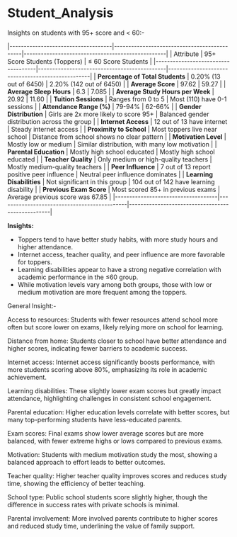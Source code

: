 # Student_Analysis

Insights on students with 95+ score and < 60:-

|------------------------------------|---------------------------------------------|--------------------------------------------------|
| Attribute                          | 95+ Score Students (Toppers)                | ≤ 60 Score Students                              |
|------------------------------------|---------------------------------------------|--------------------------------------------------|
| **Percentage of Total Students**   | 0.20% (13 out of 6450)                      | 2.20% (142 out of 6450)                          |
| **Average Score**                  | 97.62                                       | 59.27                                            |
| **Average Sleep Hours**            | 6.3                                         | 7.085                                            |
| **Average Study Hours per Week**   | 20.92                                       | 11.60                                            |
| **Tuition Sessions**               | Ranges from 0 to 5                          | Most (110) have 0-1 sessions                     |
| **Attendance Range (%)**           | 79-94%                                      | 62-66%                                           |
| **Gender Distribution**            | Girls are 2x more likely to score 95+       | Balanced gender distribution across the group    |
| **Internet Access**                | 12 out of 13 have internet                  | Steady internet access                           |
| **Proximity to School**            | Most toppers live near school               | Distance from school shows no clear pattern      |
| **Motivation Level**               | Mostly low or medium                        | Similar distribution, with many low motivation   |
| **Parental Education**             | Mostly high school educated                 | Mostly high school educated                      |
| **Teacher Quality**                | Only medium or high-quality teachers        | Mostly medium-quality teachers                   |
| **Peer Influence**                 | 7 out of 13 report positive peer influence  | Neutral peer influence dominates                 |
| **Learning Disabilities**          | Not significant in this group               | 104 out of 142 have learning disability          |
| **Previous Exam Score**            | Most scored 85+ in previous exams           | Average previous score was 67.85                 |
|------------------------------------|---------------------------------------------|--------------------------------------------------|

**Insights:**
- Toppers tend to have better study habits, with more study hours and higher attendance.
- Internet access, teacher quality, and peer influence are more favorable for toppers.
- Learning disabilities appear to have a strong negative correlation with academic performance in the ≤60 group.
- While motivation levels vary among both groups, those with low or medium motivation are more frequent among the toppers.



General Insight:-

Access to resources: Students with fewer resources attend school more often but score lower on exams, likely relying more on school for learning.

Distance from home: Students closer to school have better attendance and higher scores, indicating fewer barriers to academic success.

Internet access: Internet access significantly boosts performance, with more students scoring above 80%, emphasizing its role in academic achievement.

Learning disabilities: These slightly lower exam scores but greatly impact attendance, highlighting challenges in consistent school engagement.

Parental education: Higher education levels correlate with better scores, but many top-performing students have less-educated parents.

Exam scores: Final exams show lower average scores but are more balanced, with fewer extreme highs or lows compared to previous exams.

Motivation: Students with medium motivation study the most, showing a balanced approach to effort leads to better outcomes.

Teacher quality: Higher teacher quality improves scores and reduces study time, showing the efficiency of better teaching.

School type: Public school students score slightly higher, though the difference in success rates with private schools is minimal.

Parental involvement: More involved parents contribute to higher scores and reduced study time, underlining the value of family support.
